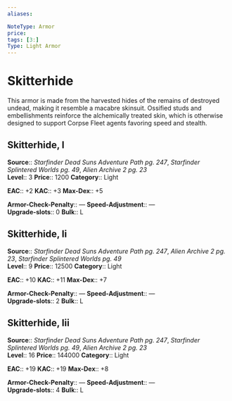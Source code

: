 ```yaml
---
aliases: 

NoteType: Armor
price: 
tags: [3:]
Type: Light Armor
---
```


# Skitterhide

This armor is made from the harvested hides of the remains of destroyed undead, making it resemble a macabre skinsuit. Ossified studs and embellishments reinforce the alchemically treated skin, which is otherwise designed to support Corpse Fleet agents favoring speed and stealth.  

## Skitterhide, I

**Source**:: _Starfinder Dead Suns Adventure Path pg. 247_, _Starfinder Splintered Worlds pg. 49_, _Alien Archive 2 pg. 23_  
**Level**:: 3
**Price**:: 1200 
**Category**:: Light  

**EAC**:: +2 
**KAC**:: +3 
**Max-Dex**:: +5  

**Armor-Check-Penalty**:: — 
**Speed-Adjustment**:: —  
**Upgrade-slots**:: 0 
**Bulk**:: L

## Skitterhide, Ii

**Source**:: _Starfinder Dead Suns Adventure Path pg. 247_, _Alien Archive 2 pg. 23_, _Starfinder Splintered Worlds pg. 49_  
**Level**:: 9
**Price**:: 12500 
**Category**:: Light  

**EAC**:: +10 
**KAC**:: +11 
**Max-Dex**:: +7  

**Armor-Check-Penalty**:: — 
**Speed-Adjustment**:: —  
**Upgrade-slots**:: 2 
**Bulk**:: L

## Skitterhide, Iii

**Source**:: _Starfinder Dead Suns Adventure Path pg. 247_, _Starfinder Splintered Worlds pg. 49_, _Alien Archive 2 pg. 23_  
**Level**:: 16
**Price**:: 144000 
**Category**:: Light  

**EAC**:: +19 
**KAC**:: +19 
**Max-Dex**:: +8  

**Armor-Check-Penalty**:: — 
**Speed-Adjustment**:: —  
**Upgrade-slots**:: 4 
**Bulk**:: L

